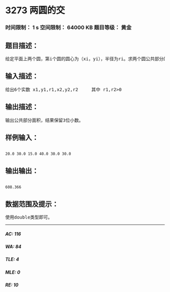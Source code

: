 # 3273 两圆的交   
### 时间限制： 1 s     空间限制： 64000 KB     题目等级： 黄金  
## 题目描述：  

<pre>
给定平面上两个圆，第i个圆的圆心为（xi，yi），半径为ri。求两个圆公共部分的面积
</pre>
  
  
## 输入描述：  

<pre>
给出6个实数 x1,y1,r1,x2,y2,r2     其中 r1,r2>0
</pre>
  
  
## 输出描述：  

<pre>
输出公共部分面积，结果保留3位小数。
</pre>
  
  
## 样例输入：  

<pre><code>
20.0 30.0 15.0 40.0 30.0 30.0
</code></pre>
  
  
## 输出输出：  

<pre><code>
608.366
</code></pre>
  
  
## 数据范围及提示：  

<pre>
使用double类型即可。
</pre>
  
  
***  

##### AC: 116  
##### WA: 84  
##### TLE: 4  
##### MLE: 0  
##### RE: 10  
